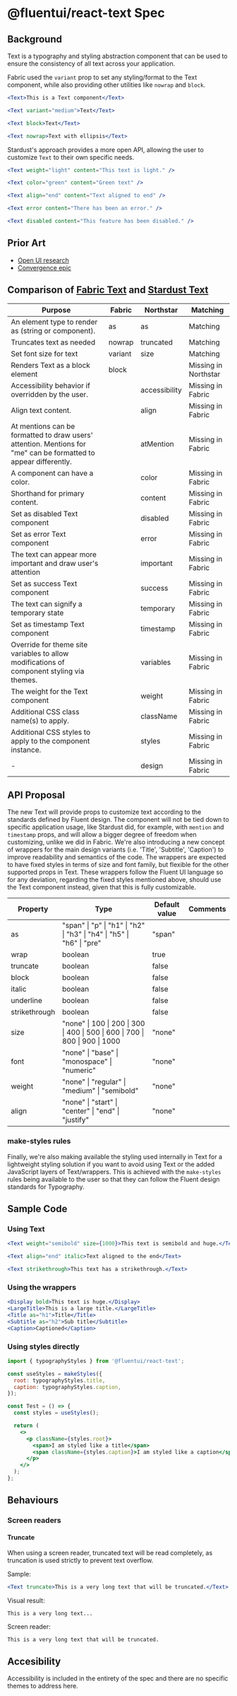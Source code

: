 # @fluentui/react-text Spec

## Background

Text is a typography and styling abstraction component that can be used to ensure the consistency of all text across your application.

Fabric used the `variant` prop to set any styling/format to the Text component, while also providing other utilities like `nowrap` and `block`.

```jsx
<Text>This is a Text component</Text>

<Text variant="medium">Text</Text>

<Text block>Text</Text>

<Text nowrap>Text with ellipsis</Text>
```

Stardust's approach provides a more open API, allowing the user to customize `Text` to their own specific needs.

```jsx
<Text weight="light" content="This text is light." />

<Text color="green" content="Green text" />

<Text align="end" content="Text aligned to end" />

<Text error content="There has been an error." />

<Text disabled content="This feature has been disabled." />
```

## Prior Art

- [Open UI research](https://github.com/openui/open-ui/pull/351)
- [Convergence epic](https://github.com/microsoft/fluentui/issues/16847)

## Comparison of [Fabric Text](https://developer.microsoft.com/en-us/fluentui#/controls/web/text) and [Stardust Text](https://fluentsite.z22.web.core.windows.net/0.56.0/components/text/definition)

| Purpose                                                                                                          | Fabric  | Northstar     | Matching             |
| ---------------------------------------------------------------------------------------------------------------- | ------- | ------------- | -------------------- |
| An element type to render as (string or component).                                                              | as      | as            | Matching             |
| Truncates text as needed                                                                                         | nowrap  | truncated     | Matching             |
| Set font size for text                                                                                           | variant | size          | Matching             |
| Renders Text as a block element                                                                                  | block   |               | Missing in Northstar |
| Accessibility behavior if overridden by the user.                                                                |         | accessibility | Missing in Fabric    |
| Align text content.                                                                                              |         | align         | Missing in Fabric    |
| At mentions can be formatted to draw users' attention. Mentions for "me" can be formatted to appear differently. |         | atMention     | Missing in Fabric    |
| A component can have a color.                                                                                    |         | color         | Missing in Fabric    |
| Shorthand for primary content.                                                                                   |         | content       | Missing in Fabric    |
| Set as disabled Text component                                                                                   |         | disabled      | Missing in Fabric    |
| Set as error Text component                                                                                      |         | error         | Missing in Fabric    |
| The text can appear more important and draw user's attention                                                     |         | important     | Missing in Fabric    |
| Set as success Text component                                                                                    |         | success       | Missing in Fabric    |
| The text can signify a temporary state                                                                           |         | temporary     | Missing in Fabric    |
| Set as timestamp Text component                                                                                  |         | timestamp     | Missing in Fabric    |
| Override for theme site variables to allow modifications of component styling via themes.                        |         | variables     | Missing in Fabric    |
| The weight for the Text component                                                                                |         | weight        | Missing in Fabric    |
| Additional CSS class name(s) to apply.                                                                           |         | className     | Missing in Fabric    |
| Additional CSS styles to apply to the component instance.                                                        |         | styles        | Missing in Fabric    |
| -                                                                                                                |         | design        | Missing in Fabric    |

## API Proposal

The new Text will provide props to customize text according to the standards defined by Fluent design. The component will not be tied down to specific application usage, like Stardust did, for example, with `mention` and `timestamp` props, and will allow a bigger degree of freedom when customizing, unlike we did in Fabric.
We're also introducing a new concept of wrappers for the main design variants (i.e. 'Title', 'Subtitle', 'Caption') to improve readability and semantics of the code. The wrappers are expected to have fixed styles in terms of size and font family, but flexible for the other supported props in Text.
These wrappers follow the Fluent UI language so for any deviation, regarding the fixed styles mentioned above, should use the Text component instead, given that this is fully customizable.

| Property      | Type                                                                          | Default value | Comments |
| ------------- | ----------------------------------------------------------------------------- | ------------- | -------- |
| as            | "span" \| "p" \| "h1" \| "h2" \| "h3" \| "h4" \| "h5" \| "h6" \| "pre"        | "span"        |          |
| wrap          | boolean                                                                       | true          |          |
| truncate      | boolean                                                                       | false         |          |
| block         | boolean                                                                       | false         |          |
| italic        | boolean                                                                       | false         |          |
| underline     | boolean                                                                       | false         |          |
| strikethrough | boolean                                                                       | false         |          |
| size          | "none" \| 100 \| 200 \| 300 \| 400 \| 500 \| 600 \| 700 \| 800 \| 900 \| 1000 | "none"        |          |
| font          | "none" \| "base" \| "monospace" \| "numeric"                                  | "none"        |          |
| weight        | "none" \| "regular" \| "medium" \| "semibold"                                 | "none"        |          |
| align         | "none" \| "start" \| "center" \| "end" \| "justify"                           | "none"        |          |

### make-styles rules

Finally, we're also making available the styling used internally in Text for a lightweight styling solution if you want to avoid using Text or the added JavaScript layers of Text/wrappers.
This is achieved with the `make-styles` rules being available to the user so that they can follow the Fluent design standards for Typography.

## Sample Code

### Using Text

```jsx
<Text weight="semibold" size={1000}>This text is semibold and huge.</Text>

<Text align="end" italic>Text aligned to the end</Text>

<Text strikethrough>This text has a strikethrough.</Text>
```

### Using the wrappers

```jsx
<Display bold>This text is huge.</Display>
<LargeTitle>This is a large title.</LargeTitle>
<Title as="h1">Title</Title>
<Subtitle as="h2">Sub title</Subtitle>
<Caption>Captioned</Caption>
```

### Using styles directly

```jsx
import { typographyStyles } from '@fluentui/react-text';

const useStyles = makeStyles({
  root: typographyStyles.title,
  caption: typographyStyles.caption,
});

const Test = () => {
  const styles = useStyles();

  return (
    <>
      <p className={styles.root}>
        <span>I am styled like a title</span>
        <span className={styles.caption}>I am styled like a caption</span>
      </p>
    </>
  );
};
```

## Behaviours

### Screen readers

#### Truncate

When using a screen reader, truncated text will be read completely, as truncation is used strictly to prevent text overflow.

Sample:

```jsx
<Text truncate>This is a very long text that will be truncated.</Text>
```

Visual result:

```
This is a very long text...
```

Screen reader:

```
This is a very long text that will be truncated.
```

## Accesibility

Accessibility is included in the entirety of the spec and there are no specific themes to address here.
